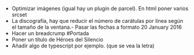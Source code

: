 - Optimizar imágenes (igual hay un plugin de parcel). En html poner varios srcset
- La discografía, hay que reducir el número de carátulas por línea según el tamaño de la ventana.- Pasar las fechas a formato <time datetime="2016-01-20">20 January 2016</time>
- Hacer un breadcrump
#Portada
- Poner un título de Héroes del Silencio
- Añadir algo de typescript por ejemplo. (que se vea la letra)